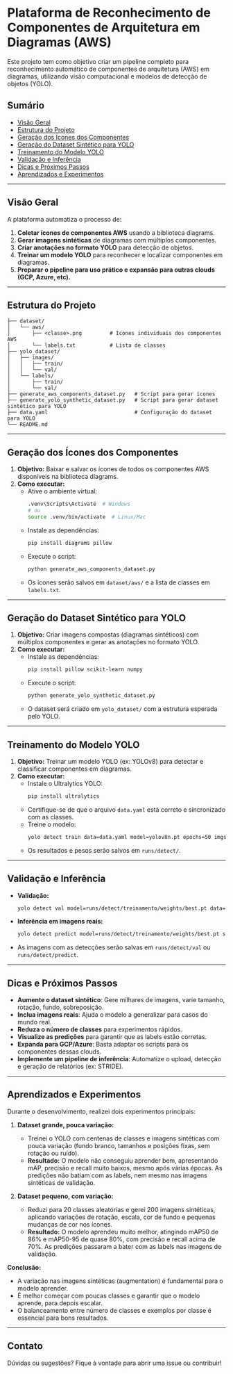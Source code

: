 # Plataforma de Reconhecimento de Componentes de Arquitetura em Diagramas (AWS)

Este projeto tem como objetivo criar um pipeline completo para reconhecimento automático de componentes de arquitetura (AWS) em diagramas, utilizando visão computacional e modelos de detecção de objetos (YOLO).

## Sumário
- [Visão Geral](#visão-geral)
- [Estrutura do Projeto](#estrutura-do-projeto)
- [Geração dos Ícones dos Componentes](#geração-dos-ícones-dos-componentes)
- [Geração do Dataset Sintético para YOLO](#geração-do-dataset-sintético-para-yolo)
- [Treinamento do Modelo YOLO](#treinamento-do-modelo-yolo)
- [Validação e Inferência](#validação-e-inferência)
- [Dicas e Próximos Passos](#dicas-e-próximos-passos)
- [Aprendizados e Experimentos](#aprendizados-e-experimentos)

---

## Visão Geral

A plataforma automatiza o processo de:
1. **Coletar ícones de componentes AWS** usando a biblioteca diagrams.
2. **Gerar imagens sintéticas** de diagramas com múltiplos componentes.
3. **Criar anotações no formato YOLO** para detecção de objetos.
4. **Treinar um modelo YOLO** para reconhecer e localizar componentes em diagramas.
5. **Preparar o pipeline para uso prático e expansão para outras clouds (GCP, Azure, etc).**

---

## Estrutura do Projeto

```
├── dataset/
│   └── aws/
│       ├── <classe>.png         # Ícones individuais dos componentes AWS
│       └── labels.txt           # Lista de classes
├── yolo_dataset/
│   ├── images/
│   │   ├── train/
│   │   └── val/
│   └── labels/
│       ├── train/
│       └── val/
├── generate_aws_components_dataset.py   # Script para gerar ícones
├── generate_yolo_synthetic_dataset.py   # Script para gerar dataset sintético para YOLO
├── data.yaml                            # Configuração do dataset para YOLO
└── README.md
```

---

## Geração dos Ícones dos Componentes

1. **Objetivo:** Baixar e salvar os ícones de todos os componentes AWS disponíveis na biblioteca diagrams.
2. **Como executar:**
   - Ative o ambiente virtual:
     ```bash
     .venv\Scripts\Activate  # Windows
     # ou
     source .venv/bin/activate  # Linux/Mac
     ```
   - Instale as dependências:
     ```bash
     pip install diagrams pillow
     ```
   - Execute o script:
     ```bash
     python generate_aws_components_dataset.py
     ```
   - Os ícones serão salvos em `dataset/aws/` e a lista de classes em `labels.txt`.

---

## Geração do Dataset Sintético para YOLO

1. **Objetivo:** Criar imagens compostas (diagramas sintéticos) com múltiplos componentes e gerar as anotações no formato YOLO.
2. **Como executar:**
   - Instale as dependências:
     ```bash
     pip install pillow scikit-learn numpy
     ```
   - Execute o script:
     ```bash
     python generate_yolo_synthetic_dataset.py
     ```
   - O dataset será criado em `yolo_dataset/` com a estrutura esperada pelo YOLO.

---

## Treinamento do Modelo YOLO

1. **Objetivo:** Treinar um modelo YOLO (ex: YOLOv8) para detectar e classificar componentes em diagramas.
2. **Como executar:**
   - Instale o Ultralytics YOLO:
     ```bash
     pip install ultralytics
     ```
   - Certifique-se de que o arquivo `data.yaml` está correto e sincronizado com as classes.
   - Treine o modelo:
     ```bash
     yolo detect train data=data.yaml model=yolov8n.pt epochs=50 imgsz=640
     ```
   - Os resultados e pesos serão salvos em `runs/detect/`.

---

## Validação e Inferência

- **Validação:**
  ```bash
  yolo detect val model=runs/detect/treinamento/weights/best.pt data=data.yaml
  ```
- **Inferência em imagens reais:**
  ```bash
  yolo detect predict model=runs/detect/treinamento/weights/best.pt source=CAMINHO/DA/IMAGEM_OU_PASTA
  ```
- As imagens com as detecções serão salvas em `runs/detect/val` ou `runs/detect/predict`.

---

## Dicas e Próximos Passos

- **Aumente o dataset sintético**: Gere milhares de imagens, varie tamanho, rotação, fundo, sobreposição.
- **Inclua imagens reais**: Ajuda o modelo a generalizar para casos do mundo real.
- **Reduza o número de classes** para experimentos rápidos.
- **Visualize as predições** para garantir que as labels estão corretas.
- **Expanda para GCP/Azure**: Basta adaptar os scripts para os componentes dessas clouds.
- **Implemente um pipeline de inferência**: Automatize o upload, detecção e geração de relatórios (ex: STRIDE).

---

## Aprendizados e Experimentos

Durante o desenvolvimento, realizei dois experimentos principais:

1. **Dataset grande, pouca variação:**
   - Treinei o YOLO com centenas de classes e imagens sintéticas com pouca variação (fundo branco, tamanhos e posições fixas, sem rotação ou ruído).
   - **Resultado:** O modelo não conseguiu aprender bem, apresentando mAP, precisão e recall muito baixos, mesmo após várias épocas. As predições não batiam com as labels, nem mesmo nas imagens sintéticas de validação.

2. **Dataset pequeno, com variação:**
   - Reduzi para 20 classes aleatórias e gerei 200 imagens sintéticas, aplicando variações de rotação, escala, cor de fundo e pequenas mudanças de cor nos ícones.
   - **Resultado:** O modelo aprendeu muito melhor, atingindo mAP50 de 86% e mAP50-95 de quase 80%, com precisão e recall acima de 70%. As predições passaram a bater com as labels nas imagens de validação.

**Conclusão:**
- A variação nas imagens sintéticas (augmentation) é fundamental para o modelo aprender.
- É melhor começar com poucas classes e garantir que o modelo aprende, para depois escalar.
- O balanceamento entre número de classes e exemplos por classe é essencial para bons resultados.

---

## Contato
Dúvidas ou sugestões? Fique à vontade para abrir uma issue ou contribuir! 